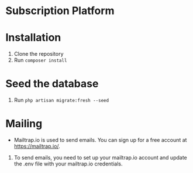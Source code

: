 # Subscription Platform

# Installation
1. Clone the repository
2. Run `composer install`

# Seed the database
1. Run `php artisan migrate:fresh --seed`

# Mailing
- Mailtrap.io is used to send emails. You can sign up for a free account at https://mailtrap.io/.
1. To send emails, you need to set up your mailtrap.io account and update the .env file with your mailtrap.io credentials.
